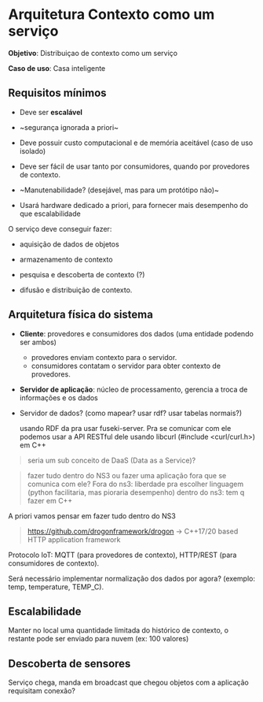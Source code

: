 # Arquitetura Contexto como um serviço

**Objetivo**: Distribuiçao de contexto como um serviço

**Caso de uso**: Casa inteligente

## Requisitos mínimos

- Deve ser **escalável**

- ~segurança ignorada a priori~

- Deve possuir custo computacional e de memória aceitável (caso de uso isolado)

- Deve ser fácil de usar tanto por consumidores, quando por provedores de contexto.

- ~Manutenabilidade? (desejável, mas para um protótipo não)~

- Usará hardware dedicado a priori, para fornecer mais desempenho do que escalabilidade

O serviço deve conseguir fazer:

- aquisição de dados de objetos

- armazenamento de contexto

- pesquisa e descoberta de contexto (?)

- difusão e distribuição de contexto.

## Arquitetura física do sistema

- **Cliente**: provedores e consumidores dos dados (uma entidade podendo ser ambos)
  - provedores enviam contexto para o servidor.
  - consumidores contatam o servidor para obter contexto de provedores.

- **Servidor de aplicação**: núcleo de processamento, gerencia a troca de informações e os dados

- Servidor de dados? (como mapear? usar rdf? usar tabelas normais?)

    usando RDF da pra usar fuseki-server. Pra se comunicar com ele podemos usar a API RESTful dele usando libcurl (#include <curl/curl.h>) em C++

> seria um sub conceito de DaaS (Data as a Service)?

> fazer tudo dentro do NS3 ou fazer uma aplicação fora que se comunica com ele?
> Fora do ns3: liberdade pra escolher linguagem (python facilitaria, mas pioraria desempenho)
> dentro do ns3: tem q fazer em C++

A priori vamos pensar em fazer tudo dentro do NS3

> <https://github.com/drogonframework/drogon> -> C++17/20 based HTTP application framework

Protocolo IoT: MQTT (para provedores de contexto), HTTP/REST (para consumidores de contexto).

Será necessário implementar normalização dos dados por agora? (exemplo: temp, temperature, TEMP_C).

## Escalabilidade

Manter no local uma quantidade limitada do histórico de contexto, o restante pode ser enviado para nuvem (ex: 100 valores)

## Descoberta de sensores

Serviço chega, manda em broadcast que chegou objetos com a aplicação requisitam conexão?